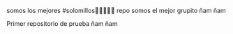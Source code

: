 somos los mejores #solomillos👺🙏🏻💙🤍 
repo
somos el mejor grupito ñam ñam

Primer repositorio de prueba ñam ñam
